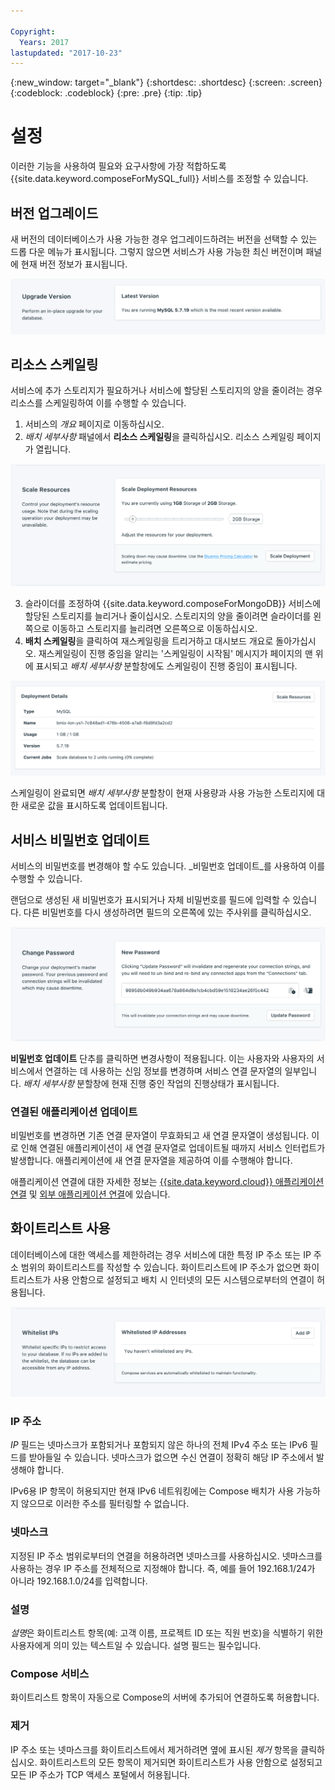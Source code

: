 ```yaml
---

Copyright:
  Years: 2017
lastupdated: "2017-10-23"
---
```


{:new_window: target="_blank"}
{:shortdesc: .shortdesc}
{:screen: .screen}
{:codeblock: .codeblock}
{:pre: .pre}
{:tip: .tip}

# 설정

이러한 기능을 사용하여 필요와 요구사항에 가장 적합하도록 {{site.data.keyword.composeForMySQL_full}} 서비스를 조정할 수 있습니다.


## 버전 업그레이드

새 버전의 데이터베이스가 사용 가능한 경우 업그레이드하려는 버전을 선택할 수 있는 드롭 다운 메뉴가 표시됩니다. 그렇지 않으면 서비스가 사용 가능한 최신 버전이며 패널에 현재 버전 정보가 표시됩니다.

![버전 패널](./images/mysql-version-show.png "버전 패널")


## 리소스 스케일링

서비스에 추가 스토리지가 필요하거나 서비스에 할당된 스토리지의 양을 줄이려는 경우 리소스를 스케일링하여 이를 수행할 수 있습니다.

1. 서비스의 _개요_ 페이지로 이동하십시오.
2. _배치 세부사항_ 패널에서 **리소스 스케일링**을 클릭하십시오. 리소스 스케일링 페이지가 열립니다.

  ![리소스 스케일링 페이지](./images/mysql-scale-show.png "리소스 스케일링 페이지")

3. 슬라이더를 조정하여 {{site.data.keyword.composeForMongoDB}} 서비스에 할당된 스토리지를 늘리거나 줄이십시오. 스토리지의 양을 줄이려면 슬라이더를 왼쪽으로 이동하고 스토리지를 늘리려면 오른쪽으로 이동하십시오.
4. **배치 스케일링**을 클릭하여 재스케일링을 트리거하고 대시보드 개요로 돌아가십시오. 재스케일링이 진행 중임을 알리는 '스케일링이 시작됨' 메시지가 페이지의 맨 위에 표시되고 _배치 세부사항_ 분할창에도 스케일링이 진행 중임이 표시됩니다.

  ![스케일링 진행 중](./images/scaling-in-progress.png "데이터베이스 스케일링이 진행 중임을 표시하는 배치 세부사항 분할창")
  
  스케일링이 완료되면 _배치 세부사항_ 분할창이 현재 사용량과 사용 가능한 스토리지에 대한 새로운 값을 표시하도록 업데이트됩니다.


## 서비스 비밀번호 업데이트

서비스의 비밀번호를 변경해야 할 수도 있습니다. _비밀번호 업데이트_를 사용하여 이를 수행할 수 있습니다. 

랜덤으로 생성된 새 비밀번호가 표시되거나 자체 비밀번호를 필드에 입력할 수 있습니다. 다른 비밀번호를 다시 생성하려면 필드의 오른쪽에 있는 주사위를 클릭하십시오. 
  
![etcd 비밀번호 업데이트](./images/mysql-update-password.png "자동 비밀번호 생성기")

**비밀번호 업데이트** 단추를 클릭하면 변경사항이 적용됩니다. 이는 사용자와 사용자의 서비스에서 연결하는 데 사용하는 신임 정보를 변경하며 서비스 연결 문자열의 일부입니다. _배치 세부사항_ 분할창에 현재 진행 중인 작업의 진행상태가 표시됩니다.

### 연결된 애플리케이션 업데이트
비밀번호를 변경하면 기존 연결 문자열이 무효화되고 새 연결 문자열이 생성됩니다. 이로 인해 연결된 애플리케이션이 새 연결 문자열로 업데이트될 때까지 서비스 인터럽트가 발생합니다. 애플리케이션에 새 연결 문자열을 제공하여 이를 수행해야 합니다.

애플리케이션 연결에 대한 자세한 정보는 [{{site.data.keyword.cloud}} 애플리케이션 연결](./connecting-bluemix-app.html) 및 [외부 애플리케이션 연결](./connecting-external.html)에 있습니다.


## 화이트리스트 사용

데이터베이스에 대한 액세스를 제한하려는 경우 서비스에 대한 특정 IP 주소 또는 IP 주소 범위의 화이트리스트를 작성할 수 있습니다. 화이트리스트에 IP 주소가 없으면 화이트리스트가 사용 안함으로 설정되고 배치 시 인터넷의 모든 시스템으로부터의 연결이 허용됩니다.

![IP 화이트리스트 작성](./images/mysql-whitelist-show.png "화이트리스트 필드")

### IP 주소
*IP* 필드는 넷마스크가 포함되거나 포함되지 않은 하나의 전체 IPv4 주소 또는 IPv6 필드를 받아들일 수 있습니다. 넷마스크가 없으면 수신 연결이 정확히 해당 IP 주소에서 발생해야 합니다. 

IPv6용 IP 항목이 허용되지만 현재 IPv6 네트워킹에는 Compose 배치가 사용 가능하지 않으므로 이러한 주소를 필터링할 수 없습니다.


### 넷마스크
지정된 IP 주소 범위로부터의 연결을 허용하려면 넷마스크를 사용하십시오. 넷마스크를 사용하는 경우 IP 주소를 전체적으로 지정해야 합니다. 즉, 예를 들어 192.168.1/24가 아니라 192.168.1.0/24를 입력합니다.

### 설명

*설명*은 화이트리스트 항목(예: 고객 이름, 프로젝트 ID 또는 직원 번호)을 식별하기 위한 사용자에게 의미 있는 텍스트일 수 있습니다. 설명 필드는 필수입니다.

### Compose 서비스
화이트리스트 항목이 자동으로 Compose의 서버에 추가되어 연결하도록 허용합니다.

### 제거
IP 주소 또는 넷마스크를 화이트리스트에서 제거하려면 옆에 표시된 *제거* 항목을 클릭하십시오.
화이트리스트의 모든 항목이 제거되면 화이트리스트가 사용 안함으로 설정되고 모든 IP 주소가 TCP 액세스 포털에서 허용됩니다.
